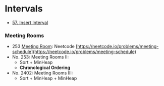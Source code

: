 # Intervals



* [57. Insert Interval](https://leetcode.com/problems/insert-interval/)

### Meeting Rooms

* 253 [Meeting Room](https://leetcode.com/problems/meeting-rooms/): Neetcode [https://neetcode.io/problems/meeting-schedule](https://neetcode.io/problems/meeting-schedule)
* No. 253: Meeting Rooms II:
  * &#x20;Sort + MinHeap&#x20;
  * **Chronological Ordering**
* No. 2402: Meeting Rooms III:
  * Sort + MinHeap + MinHeap

